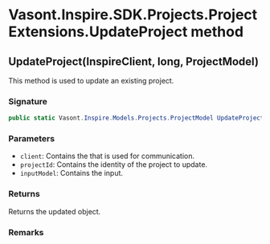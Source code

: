 # Vasont.Inspire.SDK.Projects.ProjectExtensions.UpdateProject method
## UpdateProject(InspireClient, long, ProjectModel)
This method is used to update an existing project.

### Signature
```csharp
public static Vasont.Inspire.Models.Projects.ProjectModel UpdateProject(InspireClient client, long projectId, ProjectModel inputModel)
```
### Parameters
- `client`: Contains the  that is used for communication.
- `projectId`: Contains the identity of the project to update.
- `inputModel`: Contains the  input.

### Returns
Returns the updated  object.
### Remarks


